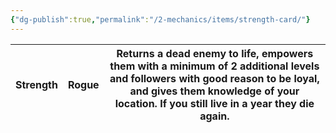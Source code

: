 ```yaml
---
{"dg-publish":true,"permalink":"/2-mechanics/items/strength-card/"}
---
```


| Strength | Rogue | Returns a dead enemy to life, empowers them with a minimum of 2 additional levels and followers with good reason to be loyal, and gives them knowledge of your location. If you still live in a year they die again. |
| -------- | ----- | -------------------------------------------------------------------------------------------------------------------------------------------------------------------------------------------------------------------- |